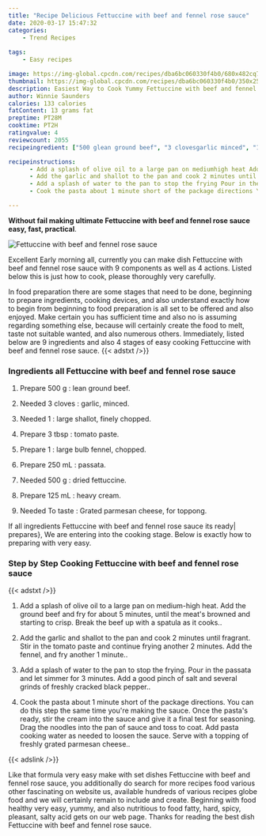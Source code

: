 ```yaml
---
title: "Recipe Delicious Fettuccine with beef and fennel rose sauce"
date: 2020-03-17 15:47:32
categories:
    - Trend Recipes
    
tags:
    - Easy recipes

image: https://img-global.cpcdn.com/recipes/dba6bc060330f4b0/680x482cq70/fettuccine-with-beef-and-fennel-rose-sauce-recipe-main-photo.jpg
thumbnail: https://img-global.cpcdn.com/recipes/dba6bc060330f4b0/350x250cq70/fettuccine-with-beef-and-fennel-rose-sauce-recipe-main-photo.jpg
description: Easiest Way to Cook Yummy Fettuccine with beef and fennel rose sauce with 9 ingredients and 4 stages of easy cooking.
author: Winnie Saunders
calories: 133 calories
fatContent: 13 grams fat
preptime: PT28M
cooktime: PT2H
ratingvalue: 4
reviewcount: 2055
recipeingredient: ["500 glean ground beef", "3 clovesgarlic minced", "1large shallot finely chopped", "3 tbsptomato paste", "1large bulb fennel chopped", "250 mLpassata", "500 gdried fettuccine", "125 mLheavy cream", "To tasteGrated parmesan cheese for toppong"]

recipeinstructions: 
      - Add a splash of olive oil to a large pan on mediumhigh heat Add the ground beef and fry for about 5 minutes until the meats browned and starting to crisp Break the beef up with a spatula as it cooks 
      - Add the garlic and shallot to the pan and cook 2 minutes until fragrant Stir in the tomato paste and continue frying another 2 minutes Add the fennel and fry another 1 minute 
      - Add a splash of water to the pan to stop the frying Pour in the passata and let simmer for 3 minutes Add a good pinch of salt and several grinds of freshly cracked black pepper 
      - Cook the pasta about 1 minute short of the package directions You can do this step the same time youre making the sauce Once the pastas ready stir the cream into the sauce and give it a final test for seasoning Drag the noodles into the pan of sauce and toss to coat Add pasta cooking water as needed to loosen the sauce Serve with a topping of freshly grated parmesan cheese

---
```




**Without fail making ultimate Fettuccine with beef and fennel rose sauce easy, fast, practical**. 


![Fettuccine with beef and fennel rose sauce](https://img-global.cpcdn.com/recipes/dba6bc060330f4b0/680x482cq70/fettuccine-with-beef-and-fennel-rose-sauce-recipe-main-photo.jpg "Fettuccine with beef and fennel rose sauce")




Excellent Early morning all, currently you can make dish Fettuccine with beef and fennel rose sauce with 9 components as well as 4 actions. Listed below this is just how to cook, please thoroughly very carefully.

In food preparation there are some stages that need to be done, beginning to prepare ingredients, cooking devices, and also understand exactly how to begin from beginning to food preparation is all set to be offered and also enjoyed. Make certain you has sufficient time and also no is assuming regarding something else, because will certainly create the food to melt, taste not suitable wanted, and also numerous others. Immediately, listed below are 9 ingredients and also 4 stages of easy cooking Fettuccine with beef and fennel rose sauce.
{{< adstxt />}}

### Ingredients all Fettuccine with beef and fennel rose sauce


1. Prepare 500 g : lean ground beef.

1. Needed 3 cloves : garlic, minced.

1. Needed 1 : large shallot, finely chopped.

1. Prepare 3 tbsp : tomato paste.

1. Prepare 1 : large bulb fennel, chopped.

1. Prepare 250 mL : passata.

1. Needed 500 g : dried fettuccine.

1. Prepare 125 mL : heavy cream.

1. Needed To taste : Grated parmesan cheese, for toppong.



If all ingredients Fettuccine with beef and fennel rose sauce its ready| prepares}, We are entering into the cooking stage. Below is exactly how to preparing with very easy.

### Step by Step Cooking Fettuccine with beef and fennel rose sauce

{{< adstxt />}}


1. Add a splash of olive oil to a large pan on medium-high heat. Add the ground beef and fry for about 5 minutes, until the meat&#39;s browned and starting to crisp. Break the beef up with a spatula as it cooks..



1. Add the garlic and shallot to the pan and cook 2 minutes until fragrant. Stir in the tomato paste and continue frying another 2 minutes. Add the fennel, and fry another 1 minute..



1. Add a splash of water to the pan to stop the frying. Pour in the passata and let simmer for 3 minutes. Add a good pinch of salt and several grinds of freshly cracked black pepper..



1. Cook the pasta about 1 minute short of the package directions. You can do this step the same time you&#39;re making the sauce. Once the pasta&#39;s ready, stir the cream into the sauce and give it a final test for seasoning. Drag the noodles into the pan of sauce and toss to coat. Add pasta cooking water as needed to loosen the sauce. Serve with a topping of freshly grated parmesan cheese..





{{< adslink />}}

Like that formula very easy make with set dishes Fettuccine with beef and fennel rose sauce, you additionally do search for more recipes food various other fascinating on website us, available hundreds of various recipes globe food and we will certainly remain to include and create. Beginning with food healthy very easy, yummy, and also nutritious to food fatty, hard, spicy, pleasant, salty acid gets on our web page. Thanks for reading the best dish Fettuccine with beef and fennel rose sauce.
